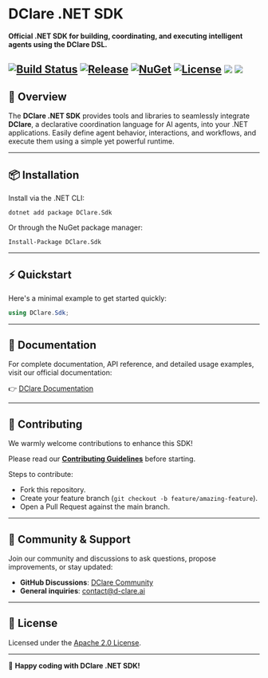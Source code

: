 ﻿# DClare .NET SDK

**Official .NET SDK for building, coordinating, and executing intelligent agents using the DClare DSL.**

[![Build Status](https://img.shields.io/github/actions/workflow/status/d-clare/sdk-net/test.yml?branch=main)](https://github.com/d-clare/sdk-net/actions)
[![Release](https://img.shields.io/github/v/release/d-clare/sdk-net?include_prereleases)](https://github.com/d-clare/sdk-net/releases)
[![NuGet](https://img.shields.io/nuget/v/DClare.Sdk.svg)](https://nuget.org/packages/DClare.Sdk)
[![License](https://img.shields.io/github/license/d-clare/sdk-net)](LICENSE)
[<img src="http://img.shields.io/badge/Website-blue?style=flat&logo=google-chrome&logoColor=white">](https://d-clare.ai/) 
[<img src="https://img.shields.io/badge/LinkedIn-blue?logo=linkedin&logoColor=white">](https://www.linkedin.com/company/d-clare/)
---

## 🚀 Overview

The **DClare .NET SDK** provides tools and libraries to seamlessly integrate **DClare**, a declarative coordination language for AI agents, into your .NET applications. Easily define agent behavior, interactions, and workflows, and execute them using a simple yet powerful runtime.

---

## 📦 Installation

Install via the .NET CLI:

```shell
dotnet add package DClare.Sdk
```

Or through the NuGet package manager:

```shell
Install-Package DClare.Sdk
```

---

## ⚡ Quickstart

Here's a minimal example to get started quickly:

```csharp
using DClare.Sdk;


```

---

## 📖 Documentation

For complete documentation, API reference, and detailed usage examples, visit our official documentation:

👉 [DClare Documentation](https://github.com/DClare/specification)

---

## 🚧 Contributing

We warmly welcome contributions to enhance this SDK!

Please read our [**Contributing Guidelines**](CONTRIBUTING.md) before starting.

Steps to contribute:

- Fork this repository.
- Create your feature branch (`git checkout -b feature/amazing-feature`).
- Open a Pull Request against the main branch.

---

## 📌 Community & Support

Join our community and discussions to ask questions, propose improvements, or stay updated:

- **GitHub Discussions**: [DClare Community](https://github.com/DClare/community/discussions)
- **General inquiries**: [contact@d-clare.ai](mailto:contact@d-clare.ai)

---

## 📜 License

Licensed under the [Apache 2.0 License](LICENSE).

---

🌟 **Happy coding with DClare .NET SDK!**
